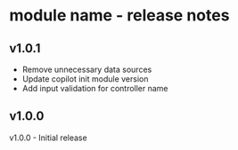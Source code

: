 # module name - release notes

## v1.0.1
- Remove unnecessary data sources
- Update copilot init module version
- Add input validation for controller name

## v1.0.0
v1.0.0 - Initial release